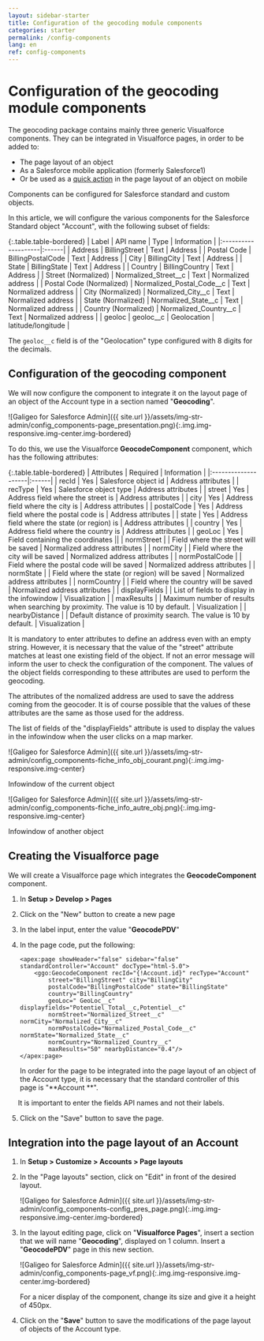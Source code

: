 ```yaml
---
layout: sidebar-starter
title: Configuration of the geocoding module components
categories: starter
permalink: /config-components
lang: en
ref: config-components
---
```


# Configuration of the geocoding module components

The geocoding package contains mainly three generic Visualforce components. They can be integrated in Visualforce pages, in order to be added to:
- The page layout of an object
- As a Salesforce mobile application (formerly Salesforce1)
- Or be used as a [quick action](https://developer.salesforce.com/docs/atlas.en-us.salesforce1.meta/salesforce1/actions_about.htm) in the page layout of an object on mobile

Components can be configured for Salesforce standard and custom objects.

In this article, we will configure the various components for the Salesforce Standard object "Account", with the following subset of fields:

{:.table.table-bordered}
| Label | API name | Type | Information |
|:--------------------|:------|
| Address                  | BillingStreet             | Text           | Address |
| Postal Code              | BillingPostalCode         | Text           | Address |
| City                     | BillingCity               | Text           | Address |
| State                    | BillingState              | Text           | Address |
| Country                  | BillingCountry            | Text           | Address |
| Street (Normalized)      | Normalized_Street__c      | Text           | Normalized address |
| Postal Code (Normalized) | Normalized_Postal_Code__c | Text           | Normalized address |
| City (Normalized)        | Normalized_City__c        | Text           | Normalized address |
| State (Normalized)       | Normalized_State__c       | Text           | Normalized address |
| Country (Normalized)     | Normalized_Country__c     | Text           | Normalized address |
| geoloc                   | geoloc__c                 | Geolocation    | latitude/longitude |

The <code>geoloc__c</code> field is of the "Geolocation" type configured with 8 digits for the decimals.

## Configuration of the geocoding component

We will now configure the component to integrate it on the layout page of an object of the Account type in a section named "**Geocoding**".

![Galigeo for Salesforce Admin]({{ site.url }}/assets/img-str-admin/config_components-page_presentation.png){:.img.img-responsive.img-center.img-bordered}

To do this, we use the Visualforce **GeocodeComponent** component, which has the following attributes:

{:.table.table-bordered}
| Attributes      | Required | Information |
|:--------------------|:------|
| recId          | Yes    | Salesforce object id | Address attributes |
| recType        | Yes    | Salesforce object type | Address attributes |
| street         | Yes    | Address field where the street is | Address attributes |
| city           | Yes    | Address field where the city is | Address attributes |
| postalCode     | Yes    | Address field where the postal code is | Address attributes |
| state          | Yes    | Address field where the state (or region) is | Address attributes |
| country        | Yes    | Address field where the country is | Address attributes |
| geoLoc         | Yes    | Field containing the coordinates ||
| normStreet     |        | Field where the street will be saved | Normalized address attributes |
| normCity       |        | Field where the city will be saved | Normalized address attributes |
| normPostalCode |        | Field where the postal code will be saved | Normalized address attributes |
| normState      |        | Field where the state (or region) will be saved | Normalized address attributes |
| normCountry    |        | Field where the country will be saved | Normalized address attributes |
| displayFields  |        | List of fields to display in the infowindow | Visualization |
| maxResults     |        | Maximum number of results when searching by proximity. The value is 10 by default. | Visualization |
| nearbyDistance |        | Default distance of proximity search. The value is 10 by default. | Visualization |

It is mandatory to enter attributes to define an address even with an empty string. However, it is necessary that the value of the "street" attribute matches at least one existing field of the object. If not an error message will inform the user to check the configuration of the component.
The values of the object fields corresponding to these attributes are used to perform the geocoding.

The attributes of the nomalized address are used to save the address coming from the geocoder. It is of course possible that the values of these attributes are the same as those used for the address.

The list of fields of the "displayFields" attribute is used to display the values in the infowindow when the user clicks on a map marker.

![Galigeo for Salesforce Admin]({{ site.url }}/assets/img-str-admin/config_components-fiche_info_obj_courant.png){:.img.img-responsive.img-center}

<p class="text-center small">Infowindow of the current object</p>

![Galigeo for Salesforce Admin]({{ site.url }}/assets/img-str-admin/config_components-fiche_info_autre_obj.png){:.img.img-responsive.img-center}

<p class="text-center small">Infowindow of another object</p>

## Creating the Visualforce page

We will create a Visualforce page which integrates the **GeocodeComponent** component.

1.	In **Setup > Develop > Pages**
2.	Click on the "New" button to create a new page
3. In the label input, enter the value "**GeocodePDV**"
4. In the page code, put the following:

    ```
    <apex:page showHeader="false" sidebar="false" standardController="Account" docType="html-5.0">
        <ggo:GeocodeComponent recId="{!Account.id}" recType="Account" 
            street="BillingStreet" city="BillingCity" 
            postalCode="BillingPostalCode" state="BillingState" 
            country="BillingCountry" 
            geoLoc=" GeoLoc__c"  displayfields="Potentiel_Total__c,Potentiel__c" 
            normStreet="Normalized_Street__c" normCity="Normalized_City__c" 
            normPostalCode="Normalized_Postal_Code__c" normState="Normalized_State__c" 
            normCountry="Normalized_Country__c"  
            maxResults="50" nearbyDistance="0.4"/>
    </apex:page>
    ```

    In order for the page to be integrated into the page layout of an object of the Account type, it is necessary that the standard controller of this page is "**Account **".

     It is important to enter the fields API names and not their labels.

5.	Click on the "Save" button to save the page.

## Integration into the page layout of an Account

1.	In **Setup > Customize > Accounts > Page layouts**
2.	In the "Page layouts" section, click on "Edit" in front of the desired layout.

    ![Galigeo for Salesforce Admin]({{ site.url }}/assets/img-str-admin/config_components-config_pres_page.png){:.img.img-responsive.img-center.img-bordered}

3.	In the layout editing page, click on "**Visualforce Pages**", insert a section that we will name "**Geocoding**", displayed on 1 column.
Insert a "**GeocodePDV**" page in this new section.

    ![Galigeo for Salesforce Admin]({{ site.url }}/assets/img-str-admin/config_components-page_vf.png){:.img.img-responsive.img-center.img-bordered}

    For a nicer display of the component, change its size and give it a height of 450px.

4.	Click on the "**Save**" button to save the modifications of the page layout of objects of the Account type.